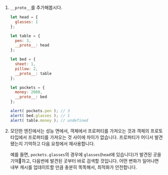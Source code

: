 
1. `__proto__`를 추가해봅시다.

    ```js run
    let head = {
      glasses: 1
    };

    let table = {
      pen: 3,
      __proto__: head
    };

    let bed = {
      sheet: 1,
      pillow: 2,
      __proto__: table
    };

    let pockets = {
      money: 2000,
      __proto__: bed
    };

    alert( pockets.pen ); // 3
    alert( bed.glasses ); // 1
    alert( table.money ); // undefined
    ```

2. 모던한 엔진에서는 성능 면에서, 객체에서 프로퍼티를 가져오는 것과 객체의 프로토타입에서 프로퍼티를 가져오는 것 사이에 차이가 없습니다. 프로퍼티가 어디서 발견됐는지 기억하고 다음 요청에서 재사용합니다.

    예를 들면, `pockets.glasses`의 경우에 `glasses`(`head`에 있습니다)가 발견된 곳을 기억하고, 다음번에 발견된 곳부터 바로 검색할 것입니다. 어떤 변화가 일어나면 내부 캐시를 업데이트할 만큼 충분히 똑똑해서, 최적화가 안전합니다.
